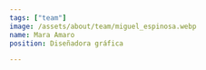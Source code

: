 ```yaml
---
tags: ["team"]
image: /assets/about/team/miguel_espinosa.webp
name: Mara Amaro
position: Diseñadora gráfica

---
```


